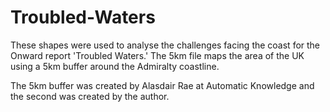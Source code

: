 # Troubled-Waters
These shapes were used to analyse the challenges facing the coast for the Onward report 'Troubled Waters.' The 5km file maps the area of the UK using a 5km buffer around the Admiralty coastline. 

The 5km buffer was created by Alasdair Rae at Automatic Knowledge and the second was created by the author.
